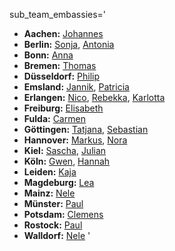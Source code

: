 sub_team_embassies='
* **Aachen:** [Johannes](mailto:Johannes_Aachen@jugendrettet.org)
* **Berlin:** [Sonja](mailto:Sonja@jugendrettet.org), [Antonia](mailto:Antonia@jugendrettet.org)
* **Bonn:** [Anna](mailto:AnnaB@jugendrettet.org)
* **Bremen:** [Thomas](mailto:Thomas@jugendrettet.org)
* **Düsseldorf:** [Philip](mailto:Philip_Duesseldorf@jugendrettet.org)
* **Emsland:** [Jannik](mailto:Jannik_Emsland@jugendrettet.org), [Patricia](mailto:Patricia_Emsland@jugendrettet.org)
* **Erlangen:** [Nico](mailto:Nico_Erlangen@jugendrettet.org), [Rebekka](mailto:Rebekka_Erlangen@jugendrettet.org), [Karlotta](mailto:Karlotta_Erlangen@jugendrettet.org)
* **Freiburg:** [Elisabeth](mailto:Elisabeth_Freiburg@jugendrettet.org)
* **Fulda:** [Carmen](mailto:Carmen_Fulda@jugendrettet.org)
* **Göttingen:** [Tatjana](mailto:Tatjana_Goettingen@jugendrettet.org), [Sebastian](mailto:Sebastian_Goettingen@jugendrettet.org)
* **Hannover:** [Markus](mailto:Markus@jugendrettet.org), [Nora](mailto:Nora_Hannover@jugendrettet.org)
* **Kiel:** [Sascha](mailto:Sascha_Kiel@jugendrettet.org), [Julian](mailto:Julian_Kiel@jugendrettet.org)
* **Köln:** [Gwen](mailto:Koeln@jugendrettet.org), [Hannah](mailto:Koeln@jugendrettet.org)
* **Leiden:** [Kaja](mailto:Kaja_Leiden@jugendrettet.org)
* **Magdeburg:** [Lea](mailto:Lea_Magdeburg@jugendrettet.org)
* **Mainz:** [Nele](mailto:Nele_Mainz@jugendrettet.org)
* **Münster:** [Paul](mailto:Paul_Muenster@jugendrettet.org)
* **Potsdam:** [Clemens](mailto:Clemens@jugendrettet.org)
* **Rostock:** [Paul](mailto:Paul_Rostock@jugendrettet.org)
* **Walldorf:** [Nele](mailto:Nele_Walldorf@jugendrettet.org)
'

